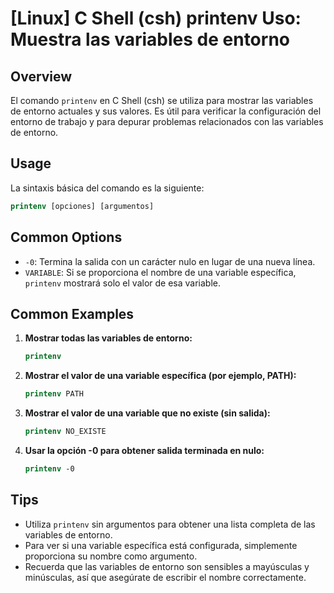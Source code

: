 # [Linux] C Shell (csh) printenv Uso: Muestra las variables de entorno

## Overview
El comando `printenv` en C Shell (csh) se utiliza para mostrar las variables de entorno actuales y sus valores. Es útil para verificar la configuración del entorno de trabajo y para depurar problemas relacionados con las variables de entorno.

## Usage
La sintaxis básica del comando es la siguiente:

```csh
printenv [opciones] [argumentos]
```

## Common Options
- `-0`: Termina la salida con un carácter nulo en lugar de una nueva línea.
- `VARIABLE`: Si se proporciona el nombre de una variable específica, `printenv` mostrará solo el valor de esa variable.

## Common Examples
1. **Mostrar todas las variables de entorno:**
   ```csh
   printenv
   ```

2. **Mostrar el valor de una variable específica (por ejemplo, PATH):**
   ```csh
   printenv PATH
   ```

3. **Mostrar el valor de una variable que no existe (sin salida):**
   ```csh
   printenv NO_EXISTE
   ```

4. **Usar la opción -0 para obtener salida terminada en nulo:**
   ```csh
   printenv -0
   ```

## Tips
- Utiliza `printenv` sin argumentos para obtener una lista completa de las variables de entorno.
- Para ver si una variable específica está configurada, simplemente proporciona su nombre como argumento.
- Recuerda que las variables de entorno son sensibles a mayúsculas y minúsculas, así que asegúrate de escribir el nombre correctamente.